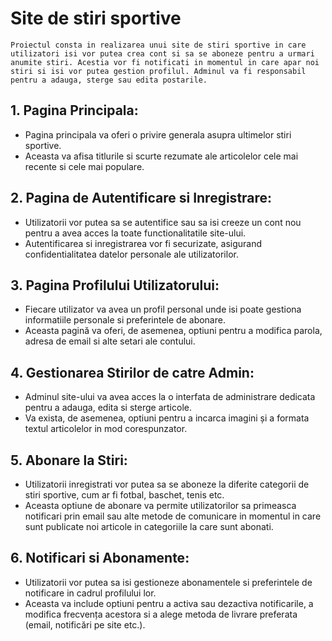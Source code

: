 # Site de stiri sportive
    Proiectul consta in realizarea unui site de stiri sportive in care utilizatori isi vor putea crea cont si sa se aboneze pentru a urmari anumite stiri. Acestia vor fi notificati in momentul in care apar noi stiri si isi vor putea gestion profilul. Adminul va fi responsabil pentru a adauga, sterge sau edita postarile.

## 1. Pagina Principala:

- Pagina principala va oferi o privire generala asupra ultimelor stiri sportive.
- Aceasta va afisa titlurile si scurte rezumate ale articolelor cele mai recente si cele mai populare.

## 2. Pagina de Autentificare si Inregistrare:

- Utilizatorii vor putea sa se autentifice sau sa isi creeze un cont nou pentru a avea acces la toate functionalitatile site-ului.
- Autentificarea si inregistrarea vor fi securizate, asigurand confidentialitatea datelor personale ale utilizatorilor.

## 3. Pagina Profilului Utilizatorului:

- Fiecare utilizator va avea un profil personal unde isi poate gestiona informatiile personale si preferintele de abonare.
- Aceasta pagină va oferi, de asemenea, optiuni pentru a modifica parola, adresa de email si alte setari ale contului.

## 4. Gestionarea Stirilor de catre Admin:

- Adminul site-ului va avea acces la o interfata de administrare dedicata pentru a adauga, edita si sterge articole.
- Va exista, de asemenea, optiuni pentru a incarca imagini și a formata textul articolelor in mod corespunzator.

## 5. Abonare la Stiri:

- Utilizatorii inregistrati vor putea sa se aboneze la diferite categorii de stiri sportive, cum ar fi fotbal, baschet, tenis etc.
- Aceasta optiune de abonare va permite utilizatorilor sa primeasca notificari prin email sau alte metode de comunicare in momentul in care sunt publicate noi articole in categoriile la care sunt abonati.

## 6. Notificari si Abonamente:

- Utilizatorii vor putea sa isi gestioneze abonamentele si preferintele de notificare in cadrul profilului lor.
- Aceasta va include optiuni pentru a activa sau dezactiva notificarile, a modifica frecvența acestora si a alege metoda de livrare preferata (email, notificări pe site etc.).

